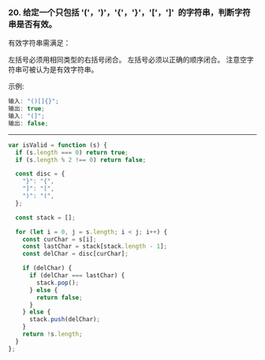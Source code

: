 ### 20. 给定一个只包括 '('，')'，'{'，'}'，'['，']'  的字符串，判断字符串是否有效。

有效字符串需满足：

左括号必须用相同类型的右括号闭合。
左括号必须以正确的顺序闭合。
注意空字符串可被认为是有效字符串。

示例:

```javascript
输入: "()[]{}";
输出: true;
输入: "(]";
输出: false;
```

---

```javascript
var isValid = function (s) {
  if (s.length === 0) return true;
  if (s.length % 2 !== 0) return false;

  const disc = {
    "}": "{",
    "]": "[",
    ")": "(",
  };

  const stack = [];

  for (let i = 0, j = s.length; i < j; i++) {
    const curChar = s[i];
    const lastChar = stack[stack.length - 1];
    const delChar = disc[curChar];

    if (delChar) {
      if (delChar === lastChar) {
        stack.pop();
      } else {
        return false;
      }
    } else {
      stack.push(delChar);
    }
    return !s.length;
  }
};
```
